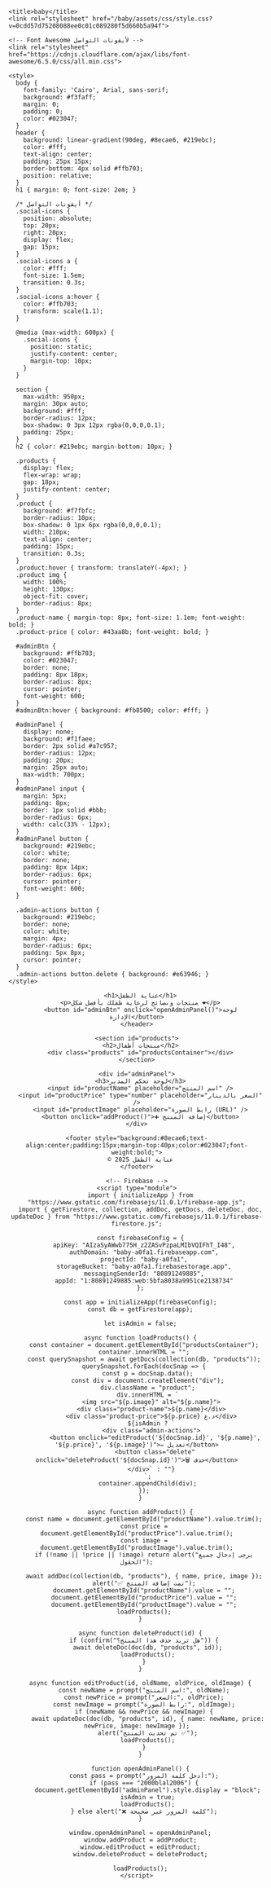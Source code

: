 <html lang="en-US">
  <head>
    <meta charset="UTF-8">
    <meta http-equiv="X-UA-Compatible" content="IE=edge">
    <meta name="viewport" content="width=device-width, initial-scale=1">

    <title>baby</title>
    <link rel="stylesheet" href="/baby/assets/css/style.css?v=0cdd57d75208088ee0c01c089280f5d660b5a94f">

    <!-- Font Awesome لأيقونات التواصل -->
    <link rel="stylesheet" href="https://cdnjs.cloudflare.com/ajax/libs/font-awesome/6.5.0/css/all.min.css">

    <style>
      body {
        font-family: 'Cairo', Arial, sans-serif;
        background: #f3faff;
        margin: 0;
        padding: 0;
        color: #023047;
      }
      header {
        background: linear-gradient(90deg, #8ecae6, #219ebc);
        color: #fff;
        text-align: center;
        padding: 25px 15px;
        border-bottom: 4px solid #ffb703;
        position: relative;
      }
      h1 { margin: 0; font-size: 2em; }

      /* أيقونات التواصل */
      .social-icons {
        position: absolute;
        top: 20px;
        right: 20px;
        display: flex;
        gap: 15px;
      }
      .social-icons a {
        color: #fff;
        font-size: 1.5em;
        transition: 0.3s;
      }
      .social-icons a:hover {
        color: #ffb703;
        transform: scale(1.1);
      }

      @media (max-width: 600px) {
        .social-icons {
          position: static;
          justify-content: center;
          margin-top: 10px;
        }
      }

      section {
        max-width: 950px;
        margin: 30px auto;
        background: #fff;
        border-radius: 12px;
        box-shadow: 0 3px 12px rgba(0,0,0,0.1);
        padding: 25px;
      }
      h2 { color: #219ebc; margin-bottom: 10px; }

      .products {
        display: flex;
        flex-wrap: wrap;
        gap: 18px;
        justify-content: center;
      }
      .product {
        background: #f7fbfc;
        border-radius: 10px;
        box-shadow: 0 1px 6px rgba(0,0,0,0.1);
        width: 210px;
        text-align: center;
        padding: 15px;
        transition: 0.3s;
      }
      .product:hover { transform: translateY(-4px); }
      .product img {
        width: 100%;
        height: 130px;
        object-fit: cover;
        border-radius: 8px;
      }
      .product-name { margin-top: 8px; font-size: 1.1em; font-weight: bold; }
      .product-price { color: #43aa8b; font-weight: bold; }

      #adminBtn {
        background: #ffb703;
        color: #023047;
        border: none;
        padding: 8px 18px;
        border-radius: 8px;
        cursor: pointer;
        font-weight: 600;
      }
      #adminBtn:hover { background: #fb8500; color: #fff; }

      #adminPanel {
        display: none;
        background: #f1faee;
        border: 2px solid #a7c957;
        border-radius: 12px;
        padding: 20px;
        margin: 25px auto;
        max-width: 700px;
      }
      #adminPanel input {
        margin: 5px;
        padding: 8px;
        border: 1px solid #bbb;
        border-radius: 6px;
        width: calc(33% - 12px);
      }
      #adminPanel button {
        background: #219ebc;
        color: white;
        border: none;
        padding: 8px 14px;
        border-radius: 6px;
        cursor: pointer;
        font-weight: 600;
      }

      .admin-actions button {
        background: #219ebc;
        border: none;
        color: white;
        margin: 4px;
        border-radius: 6px;
        padding: 5px 8px;
        cursor: pointer;
      }
      .admin-actions button.delete { background: #e63946; }
    </style>
  </head>

  <body>
    <header>
      <div class="social-icons">
        <a href="https://wa.me/9647829215612" target="_blank" title="واتساب"><i class="fab fa-whatsapp"></i></a>
        <a href="https://www.instagram.com/baby.careiq?igsh=ZGphNjdidXE2ZXVq" target="_blank" title="إنستغرام"><i class="fab fa-instagram"></i></a>
      </div>

      <h1>عناية الطفل</h1>
      <p>منتجات ونصائح لرعاية طفلك بأفضل شكل ❤️</p>
      <button id="adminBtn" onclick="openAdminPanel()">لوحة الإدارة</button>
    </header>

    <section id="products">
      <h2>منتجات أطفال</h2>
      <div class="products" id="productsContainer"></div>
    </section>

    <div id="adminPanel">
      <h3>لوحة تحكم المدير</h3>
      <input id="productName" placeholder="اسم المنتج" />
      <input id="productPrice" type="number" placeholder="السعر بالدينار" />
      <input id="productImage" placeholder="رابط الصورة (URL)" />
      <button onclick="addProduct()">➕ إضافة المنتج</button>
    </div>

    <footer style="background:#8ecae6;text-align:center;padding:15px;margin-top:40px;color:#023047;font-weight:bold;">
      © 2025 عناية الطفل
    </footer>

    <!-- Firebase -->
    <script type="module">
      import { initializeApp } from "https://www.gstatic.com/firebasejs/11.0.1/firebase-app.js";
      import { getFirestore, collection, addDoc, getDocs, deleteDoc, doc, updateDoc } from "https://www.gstatic.com/firebasejs/11.0.1/firebase-firestore.js";

      const firebaseConfig = {
        apiKey: "AIzaSyAWwb775H_z2ZASvPzpaLMIbVQIFhT_I48",
        authDomain: "baby-a0fa1.firebaseapp.com",
        projectId: "baby-a0fa1",
        storageBucket: "baby-a0fa1.firebasestorage.app",
        messagingSenderId: "80891249885",
        appId: "1:80891249885:web:5bfa8038a9951ce2138734"
      };

      const app = initializeApp(firebaseConfig);
      const db = getFirestore(app);

      let isAdmin = false;

      async function loadProducts() {
        const container = document.getElementById("productsContainer");
        container.innerHTML = "";
        const querySnapshot = await getDocs(collection(db, "products"));
        querySnapshot.forEach(docSnap => {
          const p = docSnap.data();
          const div = document.createElement("div");
          div.className = "product";
          div.innerHTML = `
            <img src="${p.image}" alt="${p.name}">
            <div class="product-name">${p.name}</div>
            <div class="product-price">${p.price} د.ع</div>
            ${isAdmin ? `
            <div class="admin-actions">
              <button onclick="editProduct('${docSnap.id}', '${p.name}', '${p.price}', '${p.image}')">✏️ تعديل</button>
              <button class="delete" onclick="deleteProduct('${docSnap.id}')">🗑️ حذف</button>
            </div>` : ""}
          `;
          container.appendChild(div);
        });
      }

      async function addProduct() {
        const name = document.getElementById("productName").value.trim();
        const price = document.getElementById("productPrice").value.trim();
        const image = document.getElementById("productImage").value.trim();
        if (!name || !price || !image) return alert("يرجى إدخال جميع الحقول");

        await addDoc(collection(db, "products"), { name, price, image });
        alert("✅ تمت إضافة المنتج");
        document.getElementById("productName").value = "";
        document.getElementById("productPrice").value = "";
        document.getElementById("productImage").value = "";
        loadProducts();
      }

      async function deleteProduct(id) {
        if (confirm("هل تريد حذف هذا المنتج؟")) {
          await deleteDoc(doc(db, "products", id));
          loadProducts();
        }
      }

      async function editProduct(id, oldName, oldPrice, oldImage) {
        const newName = prompt("اسم المنتج:", oldName);
        const newPrice = prompt("السعر:", oldPrice);
        const newImage = prompt("رابط الصورة:", oldImage);
        if (newName && newPrice && newImage) {
          await updateDoc(doc(db, "products", id), { name: newName, price: newPrice, image: newImage });
          alert("تم تحديث المنتج ✅");
          loadProducts();
        }
      }

      function openAdminPanel() {
        const pass = prompt("أدخل كلمة المرور:");
        if (pass === "2000blal2006") {
          document.getElementById("adminPanel").style.display = "block";
          isAdmin = true;
          loadProducts();
        } else alert("❌ كلمة المرور غير صحيحة");
      }

      window.openAdminPanel = openAdminPanel;
      window.addProduct = addProduct;
      window.editProduct = editProduct;
      window.deleteProduct = deleteProduct;

      loadProducts();
    </script>
  </body>
</html>

